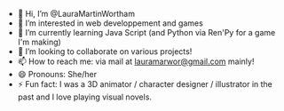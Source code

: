 - 👋 Hi, I’m @LauraMartinWortham
- 👀 I’m interested in web developpement and games
- 🌱 I’m currently learning Java Script (and Python via Ren'Py for a game I'm making)
- 💞️ I’m looking to collaborate on various projects! 
- 📫 How to reach me: via mail at lauramarwor@gmail.com mainly!
- 😄 Pronouns: She/her
- ⚡ Fun fact: I was a 3D animator / character designer / illustrator in the past and I love playing visual novels.

<!---
LauraMartinWortham/LauraMartinWortham is a ✨ special ✨ repository because its `README.md` (this file) appears on your GitHub profile.
You can click the Preview link to take a look at your changes.
--->
